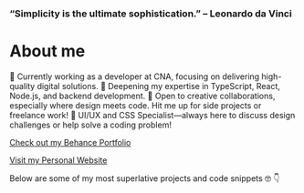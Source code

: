 ### “Simplicity is the ultimate sophistication.” – Leonardo da Vinci

# About me

🔭 Currently working as a developer at CNA, focusing on delivering high-quality digital solutions.
🌱 Deepening my expertise in TypeScript, React, Node.js, and backend development.
👯 Open to creative collaborations, especially where design meets code. Hit me up for side projects or freelance work!
💬 UI/UX and CSS Specialist—always here to discuss design challenges or help solve a coding problem!

[Check out my Behance Portfolio](https://www.behance.net/luismtns)

[Visit my Personal Website](https://luisbovo.com.br/)


Below are some of my most superlative projects and code snippets 🤓 👇

